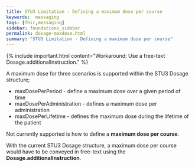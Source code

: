 ```yaml
---
title: STU3 Limitation - Defining a maximum dose per course
keywords:  messaging
tags: [fhir,messaging]
sidebar: foundations_sidebar
permalink: dosage-maxdose.html
summary: "STU3 Limitation - Defining a maximum dose per course"
---
```



{% include important.html content="Workaround: Use a free-text Dosage.additionalInstruction." %}

A maximum dose for three scenarios is supported within the STU3 Dosage structure;
  * maxDosePerPeriod - define a maximum dose over a given period of time
  * maxDosePerAdministration - defines a maximum dose per administration
  * maxDosePerLifetime - defines the maximum dose during the lifetime of the patient

Not currently supported is how to define a **maximum dose per course**.

With the current STU3 Dosage structure, a maximum dose per course would have to be conveyed in free-text using the **Dosage.additionalInstruction**.

<script src="https://gist.github.com/RobertGoochUK/3c2f9c94a120a473c67294f3f6d56f39.js"></script>